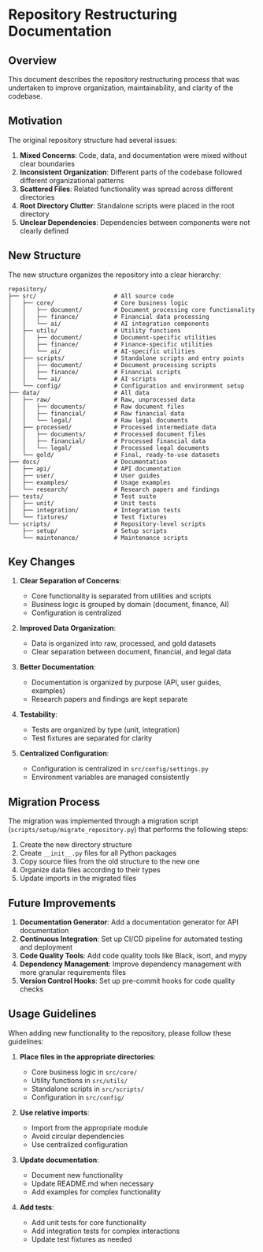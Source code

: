 # Repository Restructuring Documentation

## Overview

This document describes the repository restructuring process that was undertaken to improve organization, maintainability, and clarity of the codebase.

## Motivation

The original repository structure had several issues:

1. **Mixed Concerns**: Code, data, and documentation were mixed without clear boundaries
2. **Inconsistent Organization**: Different parts of the codebase followed different organizational patterns
3. **Scattered Files**: Related functionality was spread across different directories
4. **Root Directory Clutter**: Standalone scripts were placed in the root directory
5. **Unclear Dependencies**: Dependencies between components were not clearly defined

## New Structure

The new structure organizes the repository into a clear hierarchy:

```
repository/
├── src/                      # All source code
│   ├── core/                 # Core business logic 
│   │   ├── document/         # Document processing core functionality
│   │   ├── finance/          # Financial data processing
│   │   └── ai/               # AI integration components
│   ├── utils/                # Utility functions
│   │   ├── document/         # Document-specific utilities
│   │   ├── finance/          # Finance-specific utilities
│   │   └── ai/               # AI-specific utilities
│   ├── scripts/              # Standalone scripts and entry points
│   │   ├── document/         # Document processing scripts
│   │   ├── finance/          # Financial scripts
│   │   └── ai/               # AI scripts
│   └── config/               # Configuration and environment setup
├── data/                     # All data
│   ├── raw/                  # Raw, unprocessed data
│   │   ├── documents/        # Raw document files
│   │   ├── financial/        # Raw financial data
│   │   └── legal/            # Raw legal documents
│   ├── processed/            # Processed intermediate data
│   │   ├── documents/        # Processed document files
│   │   ├── financial/        # Processed financial data
│   │   └── legal/            # Processed legal documents
│   └── gold/                 # Final, ready-to-use datasets
├── docs/                     # Documentation
│   ├── api/                  # API documentation
│   ├── user/                 # User guides
│   ├── examples/             # Usage examples
│   └── research/             # Research papers and findings
├── tests/                    # Test suite
│   ├── unit/                 # Unit tests
│   ├── integration/          # Integration tests
│   └── fixtures/             # Test fixtures
└── scripts/                  # Repository-level scripts
    ├── setup/                # Setup scripts
    └── maintenance/          # Maintenance scripts
```

## Key Changes

1. **Clear Separation of Concerns**:
   - Core functionality is separated from utilities and scripts
   - Business logic is grouped by domain (document, finance, AI)
   - Configuration is centralized

2. **Improved Data Organization**:
   - Data is organized into raw, processed, and gold datasets
   - Clear separation between document, financial, and legal data

3. **Better Documentation**:
   - Documentation is organized by purpose (API, user guides, examples)
   - Research papers and findings are kept separate

4. **Testability**:
   - Tests are organized by type (unit, integration)
   - Test fixtures are separated for clarity

5. **Centralized Configuration**:
   - Configuration is centralized in `src/config/settings.py`
   - Environment variables are managed consistently

## Migration Process

The migration was implemented through a migration script (`scripts/setup/migrate_repository.py`) that performs the following steps:

1. Create the new directory structure
2. Create `__init__.py` files for all Python packages
3. Copy source files from the old structure to the new one
4. Organize data files according to their types
5. Update imports in the migrated files

## Future Improvements

1. **Documentation Generator**: Add a documentation generator for API documentation
2. **Continuous Integration**: Set up CI/CD pipeline for automated testing and deployment
3. **Code Quality Tools**: Add code quality tools like Black, isort, and mypy
4. **Dependency Management**: Improve dependency management with more granular requirements files
5. **Version Control Hooks**: Set up pre-commit hooks for code quality checks

## Usage Guidelines

When adding new functionality to the repository, please follow these guidelines:

1. **Place files in the appropriate directories**:
   - Core business logic in `src/core/`
   - Utility functions in `src/utils/`
   - Standalone scripts in `src/scripts/`
   - Configuration in `src/config/`

2. **Use relative imports**:
   - Import from the appropriate module
   - Avoid circular dependencies
   - Use centralized configuration

3. **Update documentation**:
   - Document new functionality
   - Update README.md when necessary
   - Add examples for complex functionality

4. **Add tests**:
   - Add unit tests for core functionality
   - Add integration tests for complex interactions
   - Update test fixtures as needed